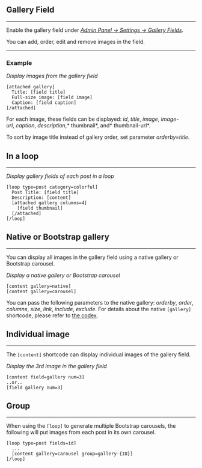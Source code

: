 
## Gallery Field

---

Enable the gallery field under [*Admin Panel -> Settings -&gt; Gallery Fields*](options-general.php?page=ccs_gallery_field_settings).

You can add, order, edit and remove images in the field.

---

### Example

*Display images from the gallery field*

~~~
[attached gallery]
  Title: [field title]
  Full-size image: [field image]
  Caption: [field caption]
[/attached]
~~~

For each image, these fields can be displayed: *id*, *title*, *image*, *image-url*, *caption*, *description*,* thumbnail*, and* thumbnail-url*.

To sort by image title instead of gallery order, set parameter *orderby=title*.

## In a loop
---

*Display gallery fields of each post in a loop*

~~~
[loop type=post category=colorful]
  Post Title: [field title]
  Description: [content]
  [attached gallery columns=4]
    [field thumbnail]
  [/attached]
[/loop]
~~~


## Native or Bootstrap gallery
---

You can display all images in the gallery field using a native gallery or Bootstrap carousel.

*Display a native gallery or Bootstrap carousel*

~~~
[content gallery=native]
[content gallery=carousel]
~~~


You can pass the following parameters to the native gallery: *orderby*, *order*, *columns*, *size*, *link*, *include*, *exclude*. For details about the native `[gallery]` shortcode, please refer to [the codex](http://codex.wordpress.org/Gallery_Shortcode).


## Individual image
---

The `[content]` shortcode can display individual images of the gallery field.

*Display the 3rd image in the gallery field*

~~~
[content field=gallery num=3]
..or..
[field gallery num=3]
~~~


## Group
---

When using the `[loop]` to generate multiple Bootstrap carousels, the following will put images from each post in its own carousel.

~~~
[loop type=post fields=id]
  ...
  [content gallery=carousel group=gallery-{ID}]
[/loop]
~~~
